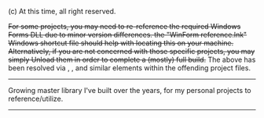 (c) At this time, all right reserved.

~~For some projects, you may need to re-reference the required Windows Forms DLL due to minor version differences. the "WinForm reference.lnk" Windows shortcut file should help with locating this on your machine.
Alternatively, if you are not concerned with those specific projects, you may simply Unload them in order to complete a (mostly) full build.~~
The above has been resolved via <UseWindowsForms>, <UseWpf>, and similar elements within the offending project files.

--------

Growing master library I've built over the years, for my personal projects to reference/utilize.

--------
